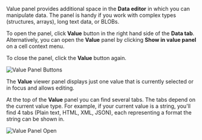 Value panel provides additional space in the **Data editor** in which you can manipulate data. The panel is handy if you work with complex types (structures, arrays), long text data, or BLOBs.

To open the panel, click **Value** button in the right hand side of the **Data tab**. Alternatively, you can open the **Value** panel by clicking **Show in value panel** on a cell context menu.

To close the panel, click the **Value** button again.

![Value Panel Buttons](https://github.com/dbeaver/cloudbeaver/wiki/images/Value-panel-buttons.png)

The **Value** viewer panel displays just one value that is currently selected or in focus and allows editing.

At the top of the **Value** panel you can find several tabs. The tabs depend on the current value type. For example, if your current value is a string, you'll find 4 tabs (Plain text, HTML, XML, JSON), each representing a format the string can be shown in.

![Value Panel Open](https://github.com/dbeaver/cloudbeaver/wiki/images/Value-panel-open.png)